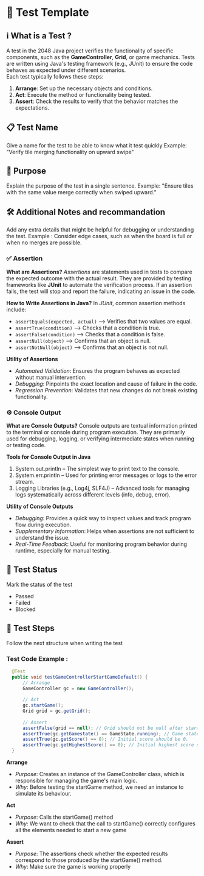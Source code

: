 # 🧪 Test Template

## ℹ️ What is a Test ? 
A test in the 2048 Java project verifies the functionality of specific components, such as the **GameController**, **Grid**, or game mechanics. Tests are written using Java's testing framework (e.g., JUnit) to ensure the code behaves as expected under different scenarios.  
Each test typically follows these steps:  
1. **Arrange**: Set up the necessary objects and conditions.
2. **Act**: Execute the method or functionality being tested.
3. **Assert**: Check the results to verify that the behavior matches the expectations.


## 📋 Test Name
<!-- Provide a clear and descriptive name for the test. -->
Give a name for the test to be able to know what it test quickly 
Example: "Verify tile merging functionality on upward swipe"


## 🎯 Purpose
<!-- State the purpose of the test. What is being tested and why? -->
Explain the purpose of the test in a single sentence. 
Example: "Ensure tiles with the same value merge correctly when swiped upward."


## 🛠️ Additional Notes and recommandation 
Add any extra details that might be helpful for debugging or understanding the test.
Example : Consider edge cases, such as when the board is full or when no merges are possible.

### ✅ Assertion 
**What are Assertions?** *Assertions* are statements used in tests to compare the expected outcome with the actual result. They are provided by testing frameworks like **JUnit** to automate the verification process. If an assertion fails, the test will stop and report the failure, indicating an issue in the code.

**How to Write Assertions in Java?** In *JUnit*, common assertion methods include:
- `assertEquals(expected, actual)` –> Verifies that two values are equal.
- `assertTrue(condition)` –> Checks that a condition is true.
- `assertFalse(condition)` –> Checks that a condition is false.
- `assertNull(object)` –> Confirms that an object is null.
- `assertNotNull(object)` –> Confirms that an object is not null.
  
**Utility of Assertions**
- *Automated Validation*: Ensures the program behaves as expected without manual intervention.
- *Debugging*: Pinpoints the exact location and cause of failure in the code.
- *Regression Prevention*: Validates that new changes do not break existing functionality.

### ⚙️ Console Output  
**What are Console Outputs?** Console outputs are textual information printed to the terminal or console during program execution. They are primarily used for debugging, logging, or verifying intermediate states when running or testing code.

**Tools for Console Output in Java**
1. System.out.println – The simplest way to print text to the console.
2. System.err.println – Used for printing error messages or logs to the error stream.
3. Logging Libraries (e.g., Log4j, SLF4J) – Advanced tools for managing logs systematically across different levels (info, debug, error).

**Utility of Console Outputs**
- *Debugging*: Provides a quick way to inspect values and track program flow during execution.
- *Supplementary Information*: Helps when assertions are not sufficient to understand the issue.
- *Real-Time Feedback*: Useful for monitoring program behavior during runtime, especially for manual testing.

## 🧾 Test Status
Mark the status of the test
- Passed
- Failed
- Blocked


## 📝 Test Steps
<!-- Provide a structured example of the test. -->
Follow the next structure when writing the test 
### Test Code Example :
```java
  @Test
  public void testGameControllerStartGameDefault() {
      // Arrange
      GameController gc = new GameController();
  
      // Act
      gc.startGame();
      Grid grid = gc.getGrid();
  
      // Assert
      assertFalse(grid == null); // Grid should not be null after starting the game.
      assertTrue(gc.getGamestate() == GameState.running); // Game state should be set to running.
      assertTrue(gc.getScore() == 0); // Initial score should be 0.
      assertTrue(gc.getHighestScore() == 0); // Initial highest score should also be 0.
  }
```
**Arrange**
- *Purpose*: Creates an instance of the GameController class, which is responsible for managing the game's main logic.
- *Why*: Before testing the startGame method, we need an instance to simulate its behaviour.
  
**Act**
- *Purpose*: Calls the startGame() method
- *Why*: We want to check that the call to startGame() correctly configures all the elements needed to start a new game
  
**Assert**
- *Purpose*: The assertions check whether the expected results correspond to those produced by the startGame() method.
- *Why*: Make sure the game is working properly  


